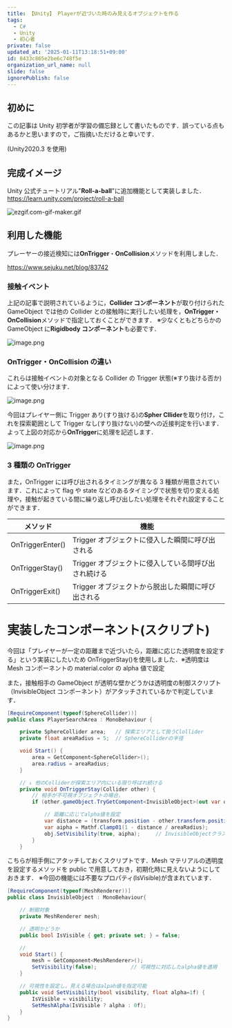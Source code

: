 ```yaml
---
title: 【Unity】 Playerが近づいた時のみ見えるオブジェクトを作る
tags:
  - C#
  - Unity
  - 初心者
private: false
updated_at: '2025-01-11T13:18:51+09:00'
id: 8433c865e2be6c748f5e
organization_url_name: null
slide: false
ignorePublish: false
---
```


## 初めに

この記事は Unity 初学者が学習の備忘録として書いたものです．誤っている点もあるかと思いますので，ご指摘いただけると幸いです．

(Unity2020.3 を使用)

## 完成イメージ

Unity 公式チュートリアル"**Roll-a-ball**"に追加機能として実装しました．
https://learn.unity.com/project/roll-a-ball

![ezgif.com-gif-maker.gif](https://qiita-image-store.s3.ap-northeast-1.amazonaws.com/0/1596227/5575feb7-c91f-e0b0-7aa8-ef06c0eb8b0d.gif)

## 利用した機能

プレーヤーの接近検知には**OnTrigger**・**OnCollision**メソッドを利用しました．

https://www.sejuku.net/blog/83742

### 接触イベント

上記の記事で説明されているように，**Collider コンポーネント**が取り付けられた GameObject では他の Collider との接触時に実行したい処理を，**OnTrigger・OnCollision**メソッドで指定しておくことができます．
※少なくともどちらかの GameObject に**Rigidbody コンポーネント**も必要です．

![image.png](https://qiita-image-store.s3.ap-northeast-1.amazonaws.com/0/1596227/15069441-a766-6821-84a9-ab57d88dff6f.png)

### OnTrigger・OnCollision の違い

これらは接触イベントの対象となる Collider の Trigger 状態(※すり抜ける否か)によって使い分けます．

![image.png](https://qiita-image-store.s3.ap-northeast-1.amazonaws.com/0/1596227/1e5d4441-d06b-26d1-ba8b-e715d43c7d73.png)

今回はプレイヤー側に Trigger あり(すり抜ける)の**Spher Cllider**を取り付け，これを探索範囲として Trigger なし(すり抜けない)の壁への近接判定を行います．よって上図の対応から**OnTrigger**に処理を記述します．

![image.png](https://qiita-image-store.s3.ap-northeast-1.amazonaws.com/0/1596227/fbd3c125-2a71-50e4-86cc-0ea296c5857a.png)

### 3 種類の OnTrigger

また，OnTrigger には呼び出されるタイミングが異なる 3 種類が用意されています．これによって flag や state などのあるタイミングで状態を切り変える処理や，接触が起きている間に繰り返し呼び出したい処理をそれぞれ設定することができます．

| メソッド         | 機能                                                 |
| ---------------- | ---------------------------------------------------- |
| OnTriggerEnter() | Trigger オブジェクトに侵入した瞬間に呼び出される     |
| OnTriggerStay()  | Trigger オブジェクトに侵入している間呼び出され続ける |
| OnTriggerExit()  | Trigger オブジェクトから脱出した瞬間に呼び出される   |

# 実装したコンポーネント(スクリプト)

今回は「プレイヤーが一定の距離まで近づいたら，距離に応じた透明度を設定する」という実装にしたいため OnTriggerStay()を使用しました．※透明度は Mesh コンポーネントの material.color の alpha 値で設定

また，接触相手の GameObject が透明な壁かどうかは透明度の制御スクリプト（InvisibleObject コンポーネント）がアタッチされているかで判定しています．

```PlayerSearchArea.cs
[RequireComponent(typeof(SphereCollider))]
public class PlayerSearchArea : MonoBehaviour {

    private SphereCollider area;   // 探索エリアとして扱うClollider
    private float areaRadius = 5;  // SphereColliderの半径

    void Start() {
        area = GetComponent<SphereCollider>();
        area.radius = areaRadius;
    }

    // ↓ 他のColliderが探索エリア内にいる限り呼ばれ続ける
    private void OnTriggerStay(Collider other) {
        // 相手が不可視オブジェクトの場合，
        if (other.gameObject.TryGetComponent<InvisibleObject>(out var obj)) {

            // 距離に応じてalpha値を設定
            var distance = (transform.position - other.transform.position).magnitude;
            var aipha = Mathf.Clamp01(1 - distance / areaRadius);
            obj.SetVisibility(true, aipha);     // InvisibleObjectクラスの透明度設定メソッド
        }
    }

```

こちらが相手側にアタッチしておくスクリプトです．Mesh マテリアルの透明度を設定するメソッドを public で用意しておき，初期化時に見えないようにしておきます．
※今回の機能には不要なプロパティ(IsVisible)が含まれています．

```InvisibleObject.cs
[RequireComponent(typeof(MeshRenderer))]
public class InvisibleObject : MonoBehaviour{

    // 制御対象
    private MeshRenderer mesh;

    // 透明かどうか
    public bool IsVisible { get; private set; } = false;

    //
    void Start() {
        mesh = GetComponent<MeshRenderer>();
        SetVisibility(false);           // 可視性に対応したalpha値を適用
    }

    // 可視性を設定し，見える場合はalpah値を指定可能
    public void SetVisibility(bool visibility, float alpha=1f) {
        IsVisible = visibility;
        SetMeshAlpha(IsVisible ? alpha : 0f);
    }
}
```
